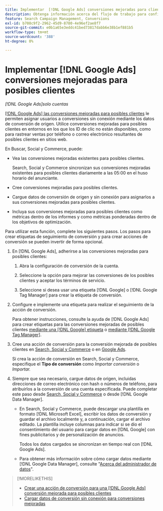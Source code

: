 ```yaml
---
title: Implementar  [!DNL Google Ads] conversiones mejoradas para clientes potenciales
description: Obtenga información acerca del flujo de trabajo para configurar  [!DNL Google Ads] conversiones mejoradas para posibles clientes.
feature: Search Campaign Management, Conversions
exl-id: b708c9f2-2962-45d9-8780-4e96ef2ae8f7
source-git-commit: e0b1a65e3eddc41bed73817dabb6e38b1ef881b5
workflow-type: tm+mt
source-wordcount: '388'
ht-degree: 0%

---
```


# Implementar [!DNL Google Ads] conversiones mejoradas para posibles clientes

*[!DNL Google Ads]solo cuentas*

[[!DNL Google Ads] las conversiones mejoradas para posibles clientes](https://support.google.com/google-ads/answer/9888656) le permiten asignar usuarios a conversiones sin conexión mediante los datos de conversión de origen. Utilice conversiones mejoradas para posibles clientes en entornos en los que los ID de clic no están disponibles, como para rastrear ventas por teléfono o correo electrónico resultantes de posibles clientes en sitios web.

En Buscar, Social y Commerce, puede:

* Vea las conversiones mejoradas existentes para posibles clientes.

  Search, Social y Commerce sincronizan sus conversiones mejoradas existentes para posibles clientes diariamente a las 05:00 en el huso horario del anunciante.

* Cree conversiones mejoradas para posibles clientes.

* Cargue datos de conversión de origen y sin conexión para asignarlos a sus conversiones mejoradas para posibles clientes.

* Incluya sus conversiones mejoradas para posibles clientes como métricas dentro de los informes y como métricas ponderadas dentro de los objetivos de optimización.

Para utilizar esta función, complete los siguientes pasos. Los pasos para crear etiquetas de seguimiento de conversión y para crear acciones de conversión se pueden invertir de forma opcional.

1. En [!DNL Google Ads], adherirse a las conversiones mejoradas para posibles clientes:

   1. Abra la configuración de conversión de la cuenta.

   1. Seleccione la opción para mejorar las conversiones de los posibles clientes y aceptar los términos de servicio.

   1. Seleccione si desea usar una etiqueta [!DNL Google] o [!DNL Google Tag Manager] para crear la etiqueta de conversión.

1. Configure e implemente una etiqueta para realizar el seguimiento de la acción de conversión.

   Para obtener instrucciones, consulte la ayuda de [!DNL Google Ads] para crear etiquetas para las conversiones mejoradas de posibles clientes [mediante una [!DNL Google] etiqueta](https://support.google.com/google-ads/answer/11021502) o [mediante [!DNL Google Tag Manager]](https://support.google.com/google-ads/answer/11347292).

1. Cree una acción de conversión para la conversión mejorada de posibles clientes en [Search, Social y Commerce](/help/search-social-commerce/admin/conversion-metrics/conversion-action-google.md) o en [Google Ads](https://support.google.com/google-ads/answer/12216226).

   Si crea la acción de conversión en Search, Social y Commerce, especifique el **Tipo de conversión** como *Importar conversión* o *Importar.*

1. Siempre que sea necesario, cargue datos de origen, incluidas direcciones de correo electrónico con hash o números de teléfono, para atribuirlos a la conversión de una cuenta especificada. Puede completar este paso desde [Search, Social y Commerce](/help/search-social-commerce/admin/conversion-metrics/upload-data-offline-conversions.md) o desde [!DNL Google Data Manager].

   * En Search, Social y Commerce, puede descargar una plantilla en formato [!DNL Microsoft Excel], escribir los datos de conversión y guardar el archivo localmente y, a continuación, cargar el archivo editado. La plantilla incluye columnas para indicar si se dio el consentimiento del usuario para cargar datos en [!DNL Google] con fines publicitarios y de personalización de anuncios.

     Todos los datos cargados se sincronizan en tiempo real con [!DNL Google Ads].

   * Para obtener más información sobre cómo cargar datos mediante [!DNL Google Data Manager], consulte &quot;[Acerca del administrador de datos](https://support.google.com/google-ads/answer/14639041)&quot;.

>[!MORELIKETHIS]
>
>* [Crear una acción de conversión para una  [!DNL Google Ads] conversión mejorada para posibles clientes](/help/search-social-commerce/admin/conversion-metrics/conversion-action-google.md)
>* [Cargar datos de conversión sin conexión para conversiones mejoradas](/help/search-social-commerce/admin/conversion-metrics/upload-data-offline-conversions.md)
